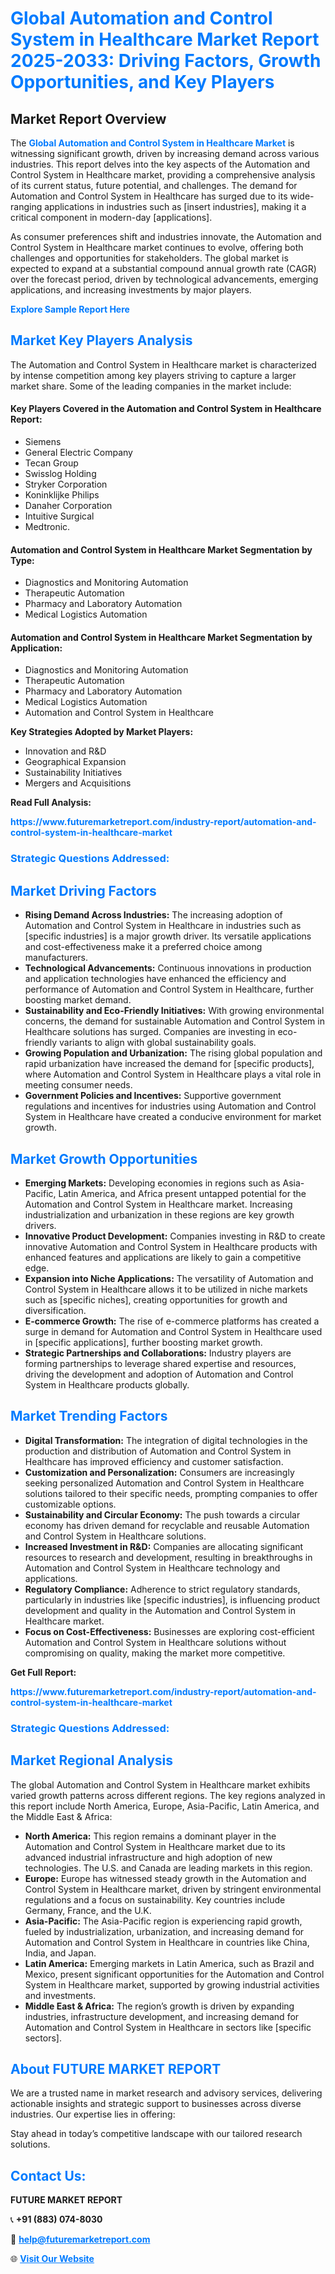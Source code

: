 <h1 style="color: #007BFF;">Global Automation and Control System in Healthcare Market Report 2025-2033: Driving Factors, Growth Opportunities, and Key Players</h1>

<section id="overview">
<h2>Market Report Overview</h2>
<p>The <a href="https://www.futuremarketreport.com/industry-report/automation-and-control-system-in-healthcare-market" style="color: #007BFF; text-decoration: none;"><strong>Global Automation and Control System in Healthcare Market</strong></a> is witnessing significant growth, driven by increasing demand across various industries. This report delves into the key aspects of the Automation and Control System in Healthcare market, providing a comprehensive analysis of its current status, future potential, and challenges. The demand for Automation and Control System in Healthcare has surged due to its wide-ranging applications in industries such as [insert industries], making it a critical component in modern-day [applications].</p>
<p>As consumer preferences shift and industries innovate, the Automation and Control System in Healthcare market continues to evolve, offering both challenges and opportunities for stakeholders. The global market is expected to expand at a substantial compound annual growth rate (CAGR) over the forecast period, driven by technological advancements, emerging applications, and increasing investments by major players.</p>
</section>

<section id="overview">
<p><a href="https://www.futuremarketreport.com/request-sample/reportId=123843" style="color: #007BFF; text-decoration: none;"><strong>Explore Sample Report Here</strong></a></p>
</section>

<section id="key-players">
<h2 style="color: #007BFF;">Market Key Players Analysis</h2>
<p>The Automation and Control System in Healthcare market is characterized by intense competition among key players striving to capture a larger market share. Some of the leading companies in the market include:</p>
<h4>Key Players Covered in the Automation and Control System in Healthcare Report:</h4>
<ul><li>Siemens</li><li>General Electric Company</li><li>Tecan Group</li><li>Swisslog Holding</li><li>Stryker Corporation</li><li>Koninklijke Philips</li><li>Danaher Corporation</li><li>Intuitive Surgical</li><li>Medtronic.</li></ul>
<h4>Automation and Control System in Healthcare Market Segmentation by Type:</h4>
<ul><li>Diagnostics and Monitoring Automation</li><li>Therapeutic Automation</li><li>Pharmacy and Laboratory Automation</li><li>Medical Logistics Automation</li></ul>

<h4>Automation and Control System in Healthcare Market Segmentation by Application:</h4>
<ul><li>Diagnostics and Monitoring Automation</li><li>Therapeutic Automation</li><li>Pharmacy and Laboratory Automation</li><li>Medical Logistics Automation</li><li>Automation and Control System in Healthcare</li></ul>
<p><strong>Key Strategies Adopted by Market Players:</strong></p>
<ul>
<li>Innovation and R&D</li>
<li>Geographical Expansion</li>
<li>Sustainability Initiatives</li>
<li>Mergers and Acquisitions</li>
</ul>
</section>

<section>
<p><strong>Read Full Analysis: </strong></p><a href="https://www.futuremarketreport.com/industry-report/automation-and-control-system-in-healthcare-market" style="color: #007BFF; text-decoration: none;"><strong>https://www.futuremarketreport.com/industry-report/automation-and-control-system-in-healthcare-market</strong></a>
<h3 style="color: #007BFF;">Strategic Questions Addressed:</h3>
</section>

<section id="driving-factors">
<h2 style="color: #007BFF;">Market Driving Factors</h2>
<ul>
<li><strong>Rising Demand Across Industries:</strong> The increasing adoption of Automation and Control System in Healthcare in industries such as [specific industries] is a major growth driver. Its versatile applications and cost-effectiveness make it a preferred choice among manufacturers.</li>
<li><strong>Technological Advancements:</strong> Continuous innovations in production and application technologies have enhanced the efficiency and performance of Automation and Control System in Healthcare, further boosting market demand.</li>
<li><strong>Sustainability and Eco-Friendly Initiatives:</strong> With growing environmental concerns, the demand for sustainable Automation and Control System in Healthcare solutions has surged. Companies are investing in eco-friendly variants to align with global sustainability goals.</li>
<li><strong>Growing Population and Urbanization:</strong> The rising global population and rapid urbanization have increased the demand for [specific products], where Automation and Control System in Healthcare plays a vital role in meeting consumer needs.</li>
<li><strong>Government Policies and Incentives:</strong> Supportive government regulations and incentives for industries using Automation and Control System in Healthcare have created a conducive environment for market growth.</li>
</ul>
</section>

<section id="growth-opportunities">
<h2 style="color: #007BFF;">Market Growth Opportunities</h2>
<ul>
<li><strong>Emerging Markets:</strong> Developing economies in regions such as Asia-Pacific, Latin America, and Africa present untapped potential for the Automation and Control System in Healthcare market. Increasing industrialization and urbanization in these regions are key growth drivers.</li>
<li><strong>Innovative Product Development:</strong> Companies investing in R&D to create innovative Automation and Control System in Healthcare products with enhanced features and applications are likely to gain a competitive edge.</li>
<li><strong>Expansion into Niche Applications:</strong> The versatility of Automation and Control System in Healthcare allows it to be utilized in niche markets such as [specific niches], creating opportunities for growth and diversification.</li>
<li><strong>E-commerce Growth:</strong> The rise of e-commerce platforms has created a surge in demand for Automation and Control System in Healthcare used in [specific applications], further boosting market growth.</li>
<li><strong>Strategic Partnerships and Collaborations:</strong> Industry players are forming partnerships to leverage shared expertise and resources, driving the development and adoption of Automation and Control System in Healthcare products globally.</li>
</ul>
</section>

<section id="trending-factors">
<h2 style="color: #007BFF;">Market Trending Factors</h2>
<ul>
<li><strong>Digital Transformation:</strong> The integration of digital technologies in the production and distribution of Automation and Control System in Healthcare has improved efficiency and customer satisfaction.</li>
<li><strong>Customization and Personalization:</strong> Consumers are increasingly seeking personalized Automation and Control System in Healthcare solutions tailored to their specific needs, prompting companies to offer customizable options.</li>
<li><strong>Sustainability and Circular Economy:</strong> The push towards a circular economy has driven demand for recyclable and reusable Automation and Control System in Healthcare solutions.</li>
<li><strong>Increased Investment in R&D:</strong> Companies are allocating significant resources to research and development, resulting in breakthroughs in Automation and Control System in Healthcare technology and applications.</li>
<li><strong>Regulatory Compliance:</strong> Adherence to strict regulatory standards, particularly in industries like [specific industries], is influencing product development and quality in the Automation and Control System in Healthcare market.</li>
<li><strong>Focus on Cost-Effectiveness:</strong> Businesses are exploring cost-efficient Automation and Control System in Healthcare solutions without compromising on quality, making the market more competitive.</li>
</ul>
</section>

<section>
<p><strong>Get Full Report: </strong></p><a href="https://www.futuremarketreport.com/industry-report/automation-and-control-system-in-healthcare-market" style="color: #007BFF; text-decoration: none;"><strong>https://www.futuremarketreport.com/industry-report/automation-and-control-system-in-healthcare-market</strong></a>
<h3 style="color: #007BFF;">Strategic Questions Addressed:</h3>
</section>


<section id="regional-analysis">
<h2 style="color: #007BFF;">Market Regional Analysis</h2>
<p>The global Automation and Control System in Healthcare market exhibits varied growth patterns across different regions. The key regions analyzed in this report include North America, Europe, Asia-Pacific, Latin America, and the Middle East & Africa:</p>
<ul>
<li><strong>North America:</strong> This region remains a dominant player in the Automation and Control System in Healthcare market due to its advanced industrial infrastructure and high adoption of new technologies. The U.S. and Canada are leading markets in this region.</li>
<li><strong>Europe:</strong> Europe has witnessed steady growth in the Automation and Control System in Healthcare market, driven by stringent environmental regulations and a focus on sustainability. Key countries include Germany, France, and the U.K.</li>
<li><strong>Asia-Pacific:</strong> The Asia-Pacific region is experiencing rapid growth, fueled by industrialization, urbanization, and increasing demand for Automation and Control System in Healthcare in countries like China, India, and Japan.</li>
<li><strong>Latin America:</strong> Emerging markets in Latin America, such as Brazil and Mexico, present significant opportunities for the Automation and Control System in Healthcare market, supported by growing industrial activities and investments.</li>
<li><strong>Middle East & Africa:</strong> The region’s growth is driven by expanding industries, infrastructure development, and increasing demand for Automation and Control System in Healthcare in sectors like [specific sectors].</li>
</ul>
</section>

<footer>
<h2 style="color: #007BFF;">About FUTURE MARKET REPORT</h2>
<p>We are a trusted name in market research and advisory services, delivering actionable insights and strategic support to businesses across diverse industries. Our expertise lies in offering:</p>

<p>Stay ahead in today’s competitive landscape with our tailored research solutions.</p>

<h2 style="color: #007BFF;">Contact Us:</h2>
<p><strong>FUTURE MARKET REPORT</strong></p>
<p>📞 <strong>+91 (883) 074-8030</strong></p>
<p>📧 <strong><a href="mailto:help@futuremarketreport.com" style="color: #007BFF;">help@futuremarketreport.com</a></strong></p>
<p>🌐 <strong><a href="https://www.futuremarketreport.com/" style="color: #007BFF;">Visit Our Website</a></strong></p>
</footer>
